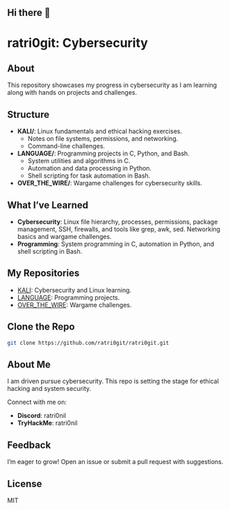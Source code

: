 ## Hi there 👋
# ratri0git: Cybersecurity 

## About
This repository showcases my progress in cybersecurity as I am learning along with hands on projects and challenges.

## Structure
- **KALI/**: Linux fundamentals and ethical hacking exercises.
  - Notes on file systems, permissions, and networking.
  - Command-line challenges.
- **LANGUAGE/**: Programming projects in C, Python, and Bash.
  - System utilities and algorithms in C.
  - Automation and data processing in Python.
  - Shell scripting for task automation in Bash.
- **OVER_THE_WIRE/**: Wargame challenges for cybersecurity skills.

## What I’ve Learned
- **Cybersecurity**: Linux file hierarchy, processes, permissions, package management, SSH, firewalls, and tools like grep, awk, sed. Networking basics and wargame challenges.
- **Programming**: System programming in C, automation in Python, and shell scripting in Bash.

## My Repositories
- [KALI](https://github.com/ratri0git/KALI): Cybersecurity and Linux learning.
- [LANGUAGE](https://github.com/ratri0git/LANGUAGE): Programming projects.
- [OVER_THE_WIRE](https://github.com/ratri0git/OVER_THE_WIRE): Wargame challenges.

## Clone the Repo
```bash
git clone https://github.com/ratri0git/ratri0git.git
```

## About Me
I am driven pursue cybersecurity. This repo is setting the stage for ethical hacking and system security.

Connect with me on:
- **Discord**: ratri0nil
- **TryHackMe**: ratri0nil

## Feedback
I’m eager to grow! Open an issue or submit a pull request with suggestions.

## License
MIT
